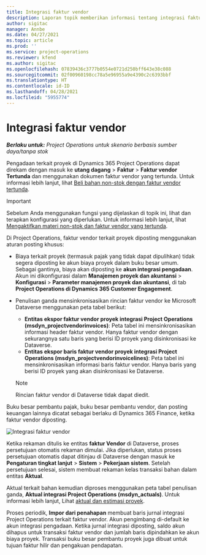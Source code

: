 ```yaml
---
title: Integrasi faktur vendor
description: Laporan topik memberikan informasi tentang integrasi faktur vendor di Project Operations.
author: sigitac
manager: Annbe
ms.date: 04/27/2021
ms.topic: article
ms.prod: ''
ms.service: project-operations
ms.reviewer: kfend
ms.author: sigitac
ms.openlocfilehash: 07839436c3777b0554e0721d250bff643e38c088
ms.sourcegitcommit: 02f00960198cc78a5e96955a9e4390c2c6393bbf
ms.translationtype: HT
ms.contentlocale: id-ID
ms.lasthandoff: 04/28/2021
ms.locfileid: "5955774"
---
```

# <a name="vendor-invoice-integration"></a>Integrasi faktur vendor

_**Berlaku untuk:** Project Operations untuk skenario berbasis sumber daya/tanpa stok_

Pengadaan terkait proyek di Dynamics 365 Project Operations dapat direkam dengan masuk ke **utang dagang** > **Faktur** > **Faktur vendor Tertunda** dan menggunakan dokumen faktur vendor yang tertunda. Untuk informasi lebih lanjut, lihat [Beli bahan non-stok dengan faktur vendor tertunda](../procurement/pending-vendor-invoices.md).

> [!IMPORTANT]
> Sebelum Anda menggunakan fungsi yang dijelaskan di topik ini, lihat dan terapkan konfigurasi yang diperlukan. Untuk informasi lebih lanjut, lihat [Mengaktifkan materi non-stok dan faktur vendor yang tertunda](../procurement/configure-materials-nonstocked.md).

Di Project Operations, faktur vendor terkait proyek diposting menggunakan aturan posting khusus:

- Biaya terkait proyek (termasuk pajak yang tidak dapat dipulihkan) tidak segera diposting ke akun biaya proyek dalam buku besar umum. Sebagai gantinya, biaya akan diposting ke **akun integrasi pengadaan**. Akun ini dikonfigurasi dalam **Manajemen proyek dan akuntansi** > **Konfigurasi** > **Parameter manajemen proyek dan akuntansi**, di tab **Project Operations di Dynamics 365 Customer Engagement**.
- Penulisan ganda mensinkronisasikan rincian faktur vendor ke Microsoft Dataverse menggunakan peta tabel berikut:

     - **Entitas ekspor faktur vendor proyek integrasi Project Operations (msdyn_projectvendorinvoices)**: Peta tabel ini mensinkronisasikan informasi header faktur vendor. Hanya faktur vendor dengan sekurangnya satu baris yang berisi ID proyek yang disinkronisasi ke Dataverse.
     - **Entitas ekspor baris faktur vendor proyek integrasi Project Operations (msdyn_projectvendorinvoicelines)**: Peta tabel ini mensinkronisasikan informasi baris faktur vendor. Hanya baris yang berisi ID proyek yang akan disinkronisasi ke Dataverse.

     > [!NOTE]
     > Rincian faktur vendor di Dataverse tidak dapat diedit.

Buku besar pembantu pajak, buku besar pembantu vendor, dan posting keuangan lainnya dicatat sebagai berlaku di Dynamics 365 Finance, ketika faktur vendor diposting.

![Integrasi faktur vendor](media/DW7VendorInvoice.png)

Ketika rekaman ditulis ke entitas **faktur Vendor** di Dataverse, proses persetujuan otomatis rekaman dimulai. Jika diperlukan, status proses persetujuan otomatis dapat ditinjau di Dataverse dengan masuk ke **Pengaturan tingkat lanjut** > **Sistem** > **Pekerjaan sistem**. Setelah persetujuan selesai, sistem membuat rekaman kelas transaksi bahan dalam entitas **Aktual**.

Aktual terkait bahan kemudian diproses menggunakan peta tabel penulisan ganda, **Aktual integrasi Project Operations (msdyn_actuals)**. Untuk informasi lebih lanjut, Lihat [aktual dan estimasi proyek](resource-dual-write-estimates-actuals.md).

Proses periodik, **Impor dari penahapan** membuat baris jurnal integrasi Project Operations terkait faktur vendor. Akun pengimbang di-default ke akun integrasi pengadaan. Ketika jurnal integrasi diposting, saldo akun dihapus untuk transaksi faktur vendor dan jumlah baris dipindahkan ke akun biaya proyek. Transaksi buku besar pembantu proyek juga dibuat untuk tujuan faktur hilir dan pengakuan pendapatan.
